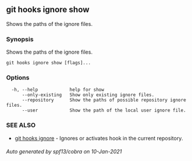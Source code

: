 ## git hooks ignore show

Shows the paths of the ignore files.

### Synopsis

Shows the paths of the ignore files.

```
git hooks ignore show [flags]...
```

### Options

```
  -h, --help            help for show
      --only-existing   Show only existing ignore files.
      --repository      Show the paths of possible repository ignore files.
      --user            Show the path of the local user ignore file.
```

### SEE ALSO

* [git hooks ignore](git_hooks_ignore.md)	 - Ignores or activates hook in the current repository.

###### Auto generated by spf13/cobra on 10-Jan-2021
